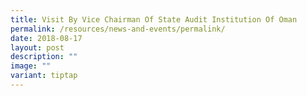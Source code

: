 ```yaml
---
title: Visit By Vice Chairman Of State Audit Institution Of Oman
permalink: /resources/news-and-events/permalink/
date: 2018-08-17
layout: post
description: ""
image: ""
variant: tiptap
---
```

